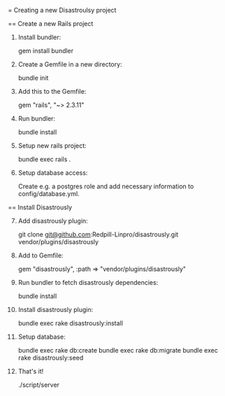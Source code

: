 = Creating a new Disastroulsy project

== Create a new Rails project

1.  Install bundler:

    gem install bundler

2.  Create a Gemfile in a new directory:

    bundle init

3.  Add this to the Gemfile:

    gem "rails", "~> 2.3.11"

4.  Run bundler:

    bundle install

5.  Setup new rails project:

    bundle exec rails .

6.  Setup database access:

    Create e.g. a postgres role and add necessary information to
    config/database.yml.

== Install Disastrously

7.  Add disastrously plugin:

    git clone git@github.com:Redpill-Linpro/disastrously.git vendor/plugins/disastrously

8.  Add to Gemfile:

    gem "disastrously", :path => "vendor/plugins/disastrously"

9.  Run bundler to fetch disastrously dependencies:

    bundle install

10. Install disastrously plugin:

    bundle exec rake disastrously:install

11. Setup database:

    bundle exec rake db:create
    bundle exec rake db:migrate
    bundle exec rake disastrously:seed

12. That's it!

    ./script/server

